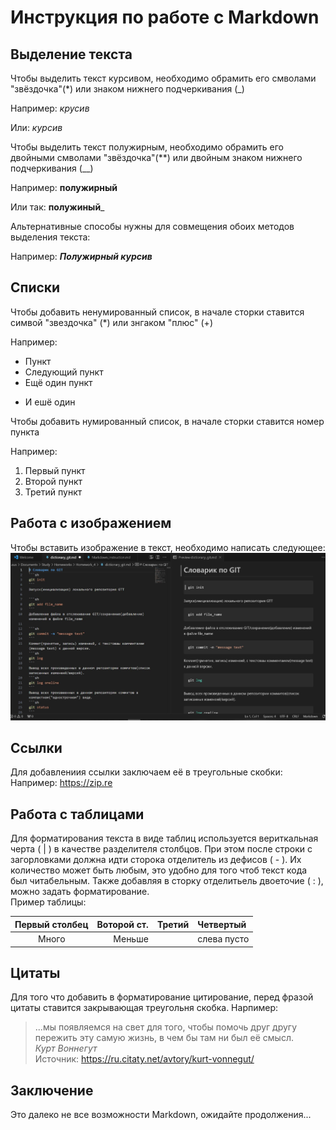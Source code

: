 # Инструкция по работе с Markdown
## Выделение текста
Чтобы выделить текст курсивом, необходимо обрамить его смволами "звёздочка"(*) или знаком нижнего подчеркивания (_)

Например: *крусив*

Или: _курсив_

Чтобы выделить текст полужирным, необходимо обрамить его двойными смволами "звёздочка"(**) или двойным знаком нижнего подчеркивания (__)

Например: **полужирный**

Или так: __полужиный___

Альтернативные способы нужны для совмещения обоих методов выделения текста:

Например: __*Полужирный курсив*__
## Списки
Чтобы добавить ненумированный список, в начале сторки ставится симвой "звездочка" (*) или знгаком "плюс" (+)

Например:
* Пункт
* Следующий пункт
* Ещё один пункт
+ И ешё один

Чтобы добавить нумированный список, в начале сторки ставится номер пункта

Например:
1. Первый пункт
2. Второй пункт
3. Третий пункт
## Работа с изображением
Чтобы вставить изображение в текст, необходимо написать следующее: ![Скриншот](screenshot_1.JPG)
## Ссылки
Для добавлениия ссылки заключаем её в треугольные скобки:
Например: 
<https://zip.re>
## Работа с таблицами
Для форматирования текста в виде таблиц используется вериткальная черта ( | ) в качестве разделителя столбцов. При этом после строки с загорловками должна идти сторока отделитель из дефисов ( - ). Их количество может быть любым, это удобно для того чтоб текст кода был читабельным. Также добавляя  в сторку отделитьель двоеточие ( : ), можно задать форматирование.  
Пример таблицы:

| Первый столбец | Воторой ст.| Третий | Четвертый  | 
|:--------------:|-----------:|--------|:-----------|
|Много           |Меньше      |        |слева пусто |

## Цитаты
Для того что добавить в форматирование цитирование, перед фразой цитаты ставится закрывающая треугольня скобка. 
Нарпимер:
> ...мы появляемся на свет для того, чтобы помочь друг другу пережить эту самую жизнь, в чем бы там ни был её смысл.  
*Курт Воннегут*  
Источник: <https://ru.citaty.net/avtory/kurt-vonnegut/> 
## Заключение
Это далеко не все возможности Markdown, ожидайте продолжения...